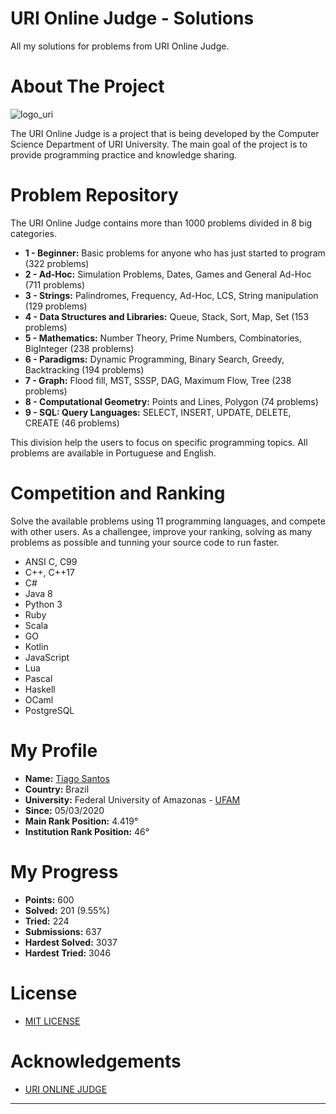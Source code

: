 # URI Online Judge - Solutions
All my solutions for problems from URI Online Judge.



# About The Project


![logo_uri](https://raw.githubusercontent.com/marcosmapl/uri-solutions/master/uri-logo.png)


The URI Online Judge is a project that is being developed by the Computer Science Department of URI University. The main goal of the project is to provide programming practice and knowledge sharing.


# Problem Repository
The URI Online Judge contains more than 1000 problems divided in 8 big categories.

* **1 - Beginner:** Basic problems for anyone who has just started to program (322 problems)
* **2 - Ad-Hoc:** Simulation Problems, Dates, Games and General Ad-Hoc (711 problems)
* **3 - Strings:** Palindromes, Frequency, Ad-Hoc, LCS, String manipulation (129 problems)
* **4 - Data Structures and Libraries:** Queue, Stack, Sort, Map, Set (153 problems)
* **5 - Mathematics:** Number Theory, Prime Numbers, Combinatories, BigInteger (238 problems)
* **6 - Paradigms:** Dynamic Programming, Binary Search, Greedy, Backtracking (194 problems)
* **7 - Graph:** Flood fill, MST, SSSP, DAG, Maximum Flow, Tree (238 problems)
* **8 - Computational Geometry:** Points and Lines, Polygon (74 problems)
* **9 - SQL: Query Languages:** SELECT, INSERT, UPDATE, DELETE, CREATE (46 problems)

This division help the users to focus on specific programming topics. All problems are available in Portuguese and English.



# Competition and Ranking
Solve the available problems using 11 programming languages, and compete with other users. As a challengee, improve your ranking, solving as many problems as possible and tunning your source code to run faster.

* ANSI C, C99
* C++, C++17
* C#
* Java 8
* Python 3
* Ruby
* Scala
* GO
* Kotlin
* JavaScript
* Lua
* Pascal
* Haskell
* OCaml
* PostgreSQL



# My Profile
* **Name:** [Tiago Santos](https://www.urionlinejudge.com.br/judge/pt/profile/434518)
* **Country:** Brazil
* **University:** Federal University of Amazonas - [UFAM](https://www.urionlinejudge.com.br/judge/pt/users/university/ufam)
* **Since:** 05/03/2020
* **Main Rank Position:** 4.419°
* **Institution Rank Position:** 46°



# My Progress
* **Points:** 600
* **Solved:** 201 (9.55%)
* **Tried:** 224
* **Submissions:** 637
* **Hardest Solved:** 3037
* **Hardest Tried:** 3046



# License
* [MIT LICENSE](https://opensource.org/licenses/MIT)



# Acknowledgements
* [URI ONLINE JUDGE](https://www.urionlinejudge.com.br/judge/pt)
---
